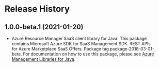 # Release History

## 1.0.0-beta.1 (2021-01-20)

- Azure Resource Manager SaaS client library for Java. This package contains Microsoft Azure SDK for SaaS Management SDK. REST APIs for Azure Marketplace SaaS Offers. Package tag package-2018-03-01-beta. For documentation on how to use this package, please see [Azure Management Libraries for Java](https://aka.ms/azsdk/java/mgmt).